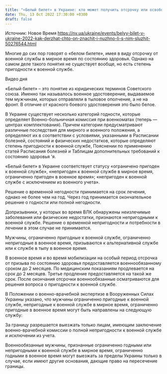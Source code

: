 ```yaml
---
title: "«Белый билет» в Украине: кто может получить отсрочку или освобождение от военной службы в ВСУ"
date: Thu, 13 Oct 2022 17:30:00 +0300
draft: false
---
```

Источник: Новое Время https://nv.ua/ukraine/events/belyy-bilet-v-ukraine-2022-kak-derzhat-chto-on-znachit-i-nuzhno-li-s-nim-sluzhit-50276544.html


Многие до сих пор говорят о «белом билете», имея в виду отсрочку от военной службы в мирное время по состоянию здоровья. Однако на самом деле такого понятия не существует вообще, но есть степень пригодности к военной службе.

 Видео дня   

«Белый билет» – это понятие из юридических терминов Советского союза. Именно так называлось военное удостоверение, выдаваемое тем мужчинам, которых отправляли в тыловое ополчение, а не на фронт. В отличие от красного боевого удостоверения это было белое.

В Украине существует несколько категорий годности, которые определяет Военно-больничная комиссия при военкоматах (теперь ― центрах комплектования). Причем категории предусматривают различные последствия для мирного и военного положения, а определяют их в соответствии с условиями, указанными в Расписании болезней, состояний и физических недостатков, которые определяют степень пригодности к военной службе, Пояснении по применению статей Расписания болезней и Таблицам дополнительных требований к состоянию здоровья 'я.

«Белый билет» в Украине соответствует статусу «ограничено пригоден к военной службе», «непригоден к военной службе в мирное время, ограниченно пригоден в военное время»; «непригоден к военной службе с исключением из военного учета».

Решение о временной негодности принимается на срок лечения, однако не более чем на год. Через год принимается окончательное решение о годности или полной негодности.

Допризывники, у которых во время ВЛК обнаружены неизлечимые заболевания или физические недостатки, признаются непригодными к военной службе. Решение о временной непригодности и потребности в лечении в этом случае не принимается.

Мужчины, ограниченно пригодные к военной службе, ограниченно непригодные в военное время, призываются к альтернативной службе или к службе в тылу в военное время.

В военное время и во время мобилизации на особый период отсрочка от призыва по состоянию здоровья предоставляется военнообязанному сроком до 2 месяцев. По медицинским показаниям продлевается на срок до 2 месяцев. Третье продление предоставляется на такой же срок. После окончания отсрочки военнообязанные осматриваются для решения вопроса о пригодности к военной службе.

В Положении о военно-врачебной экспертизе в Вооруженных Силах Украины указано, что мужчины ограниченно пригодные к военной службе, непригодные к военной службе в мирное время, ограниченно пригодные в военное время могут быть направлены на следующую службу:

 За границу разрешается выезжать только лицам, имеющим заключение военно-врачебной комиссии о полной непригодности к военной службе и исключении из учета.

Военнообязанные мужчины, признанные ограниченно годными или непригодными к военной службе в мирное время, ограниченно годными в военное время могут выезжать за пределы Украины только в случае, если имеют другие основания, дающие право на пересечение границы.
